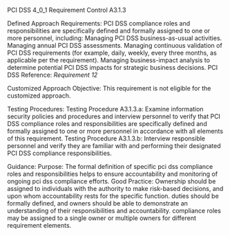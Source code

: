 PCI DSS 4_0_1 Requirement Control A3.1.3

Defined Approach Requirements:
PCI DSS compliance roles and responsibilities are specifically defined and formally assigned to one or more personnel, including: Managing PCI DSS business-as-usual activities. Managing annual PCI DSS assessments. Managing continuous validation of PCI DSS requirements (for example, daily, weekly, every three months, as applicable per the requirement). Managing business-impact analysis to determine potential PCI DSS impacts for strategic business decisions. PCI DSS Reference: _Requirement 12_

Customized Approach Objective:
This requirement is not eligible for the customized approach.

Testing Procedures:
Testing Procedure A3.1.3.a: Examine information security policies and procedures and interview personnel to verify that PCI DSS compliance roles and responsibilities are specifically defined and formally assigned to one or more personnel in accordance with all elements of this requirement.
Testing Procedure A3.1.3.b: Interview responsible personnel and verify they are familiar with and performing their designated PCI DSS compliance responsibilities.

Guidance:
Purpose: The formal definition of specific pci dss compliance roles and responsibilities helps to ensure accountability and monitoring of ongoing pci dss compliance efforts. Good Practice: Ownership should be assigned to individuals with the authority to make risk-based decisions, and upon whom accountability rests for the specific function. duties should be formally defined, and owners should be able to demonstrate an understanding of their responsibilities and accountability. compliance roles may be assigned to a single owner or multiple owners for different requirement elements.